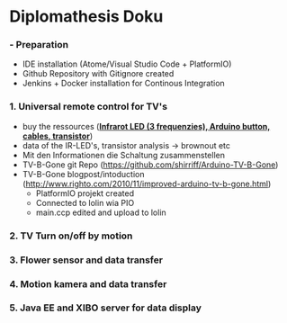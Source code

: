 # Diplomathesis Doku
### - Preparation
* IDE installation (Atome/Visual Studio Code + PlatformIO)
* Github Repository with Gitignore created
* Jenkins + Docker installation for Continous Integration

### 1. Universal remote control for TV's
* buy the ressources (<u><b>Infrarot LED (3 frequenzies), Arduino button, cables, transistor</b></u>)
* data of the IR-LED's, transistor analysis -> brownout etc
* Mit den Informationen die Schaltung zusammenstellen
* TV-B-Gone git Repo (https://github.com/shirriff/Arduino-TV-B-Gone)
* TV-B-Gone blogpost/intoduction (http://www.righto.com/2010/11/improved-arduino-tv-b-gone.html)
    * PlatformIO projekt created
    * Connected to lolin wia PIO 
    * main.ccp edited and upload to lolin 
    
### 2. TV Turn on/off by motion

### 3. Flower sensor and data transfer 

### 4. Motion kamera and data transfer 

### 5. Java EE and XIBO server for data display
